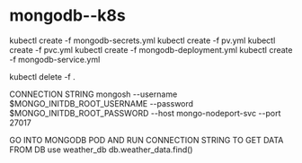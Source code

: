 # mongodb--k8s
kubectl create -f mongodb-secrets.yml
kubectl create -f pv.yml
kubectl create -f pvc.yml
kubectl create -f mongodb-deployment.yml
kubectl create -f mongodb-service.yml

kubectl delete -f .


CONNECTION STRING
mongosh --username $MONGO_INITDB_ROOT_USERNAME --password $MONGO_INITDB_ROOT_PASSWORD --host mongo-nodeport-svc --port 27017

GO INTO MONGODB POD AND RUN CONNECTION STRING
TO GET DATA FROM DB
use weather_db
db.weather_data.find()